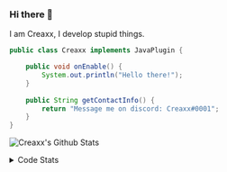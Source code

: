 ### Hi there 👋

I am Creaxx, I develop stupid things. 

```java
public class Creaxx implements JavaPlugin {

    public void onEnable() {
        System.out.println("Hello there!");
    }
    
    public String getContactInfo() {
        return "Message me on discord: Creaxx#0001";
    }
}
```

![Creaxx's Github Stats](https://github-readme-stats.vercel.app/api?username=CreaxxOG&show_icons=true&theme=dark&count_private=true)

<details>
  <summary>Code Stats</summary>

<!--START_SECTION:waka-->
![Code Time](http://img.shields.io/badge/Code%20Time-1%2C166%20hrs%2033%20mins-blue)

![Lines of code](https://img.shields.io/badge/From%20Hello%20World%20I%27ve%20Written-548.9%20thousand%20lines%20of%20code-blue)

**🐱 My GitHub Data** 

> 📦 66.3 kB Used in GitHub's Storage 
 > 
> 🏆 1,120 Contributions in the Year 2023
 > 
> 🚫 Not Opted to Hire
 > 
> 📜 4 Public Repositories 
 > 
> 🔑 2 Private Repositories 
 > 
**I'm an Early 🐤** 

```text
🌞 Morning                286 commits         ██░░░░░░░░░░░░░░░░░░░░░░░   07.35 % 
🌆 Daytime                1683 commits        ███████████░░░░░░░░░░░░░░   43.26 % 
🌃 Evening                1866 commits        ████████████░░░░░░░░░░░░░   47.97 % 
🌙 Night                  55 commits          ░░░░░░░░░░░░░░░░░░░░░░░░░   01.41 % 
```
📅 **I'm Most Productive on Saturday** 

```text
Monday                   468 commits         ███░░░░░░░░░░░░░░░░░░░░░░   12.03 % 
Tuesday                  493 commits         ███░░░░░░░░░░░░░░░░░░░░░░   12.67 % 
Wednesday                528 commits         ███░░░░░░░░░░░░░░░░░░░░░░   13.57 % 
Thursday                 625 commits         ████░░░░░░░░░░░░░░░░░░░░░   16.07 % 
Friday                   351 commits         ██░░░░░░░░░░░░░░░░░░░░░░░   09.02 % 
Saturday                 757 commits         █████░░░░░░░░░░░░░░░░░░░░   19.46 % 
Sunday                   668 commits         ████░░░░░░░░░░░░░░░░░░░░░   17.17 % 
```


📊 **This Week I Spent My Time On** 

```text
💬 Programming Languages: 
Java                     3 hrs 31 mins       ███████████████████████░░   90.99 % 
XML                      10 mins             █░░░░░░░░░░░░░░░░░░░░░░░░   04.65 % 
Kotlin                   4 mins              █░░░░░░░░░░░░░░░░░░░░░░░░   02.06 % 
CLASS                    3 mins              ░░░░░░░░░░░░░░░░░░░░░░░░░   01.53 % 
HTML                     0 secs              ░░░░░░░░░░░░░░░░░░░░░░░░░   00.40 % 

🔥 Editors: 
IntelliJ                 3 hrs 52 mins       █████████████████████████   100.00 % 
```

**I Mostly Code in Java** 

```text
Java                     56 repos            ████████████████████░░░░░   81.16 % 
Kotlin                   8 repos             ███░░░░░░░░░░░░░░░░░░░░░░   11.59 % 
CSS                      2 repos             █░░░░░░░░░░░░░░░░░░░░░░░░   02.90 % 
TypeScript               2 repos             █░░░░░░░░░░░░░░░░░░░░░░░░   02.90 % 
EJS                      1 repo              ░░░░░░░░░░░░░░░░░░░░░░░░░   01.45 % 
```




 Last Updated on 07/04/2023 01:20:48 UTC
<!--END_SECTION:waka-->
</details>
